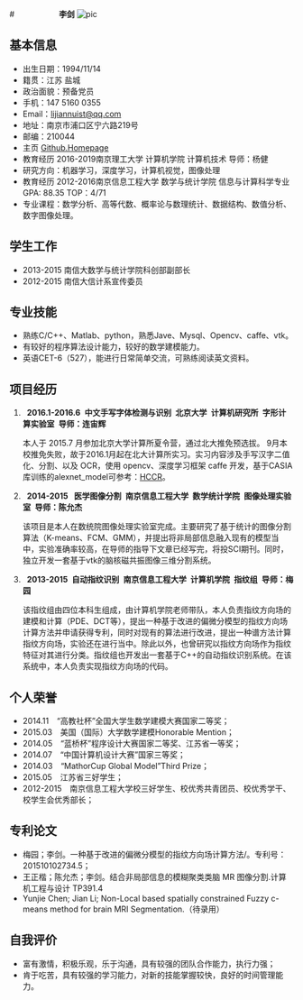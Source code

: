 #`           `**李剑** 
![pic](http://thumbnail0.baidupcs.com/thumbnail/6c288abd64602843cb5c7874a6334aab?fid=1277853296-250528-1093551316467699&time=1463817600&rt=sh&sign=FDTAER-DCb740ccc5511e5e8fedcff06b081203-vGXymCoMhUe2X5Nt4%2B0Lzz9Ao8o%3D&expires=8h&chkv=0&chkbd=0&chkpc=&dp-logid=3285679458130157041&dp-callid=0&size=c710_u400&quality=100)

## 基本信息                
* 出生日期：1994/11/14                  
* 籍贯：江苏 盐城                
* 政治面貌：预备党员     
* 手机：147 5160 0355
* Email：lijiannuist@qq.com 
* 地址：南京市浦口区宁六路219号 
* 邮编：210044
* 主页  [Github.Homepage](https://github.com/lijiannuist)
* 教育经历 2016-2019南京理工大学  计算机学院 计算机技术 导师：杨健 
* 研究方向：机器学习，深度学习，计算机视觉，图像处理
* 教育经历 2012-2016南京信息工程大学  数学与统计学院  信息与计算科学专业 GPA: 88.35 TOP：4/71    
* 专业课程：数学分析、高等代数、概率论与数理统计、数据结构、数值分析、数字图像处理。

## 学生工作
* 	2013-2015 南信大数学与统计学院科创部副部长 
* 	2012-2015 南信大信计系宣传委员

## 专业技能
* 	熟练C/C++、Matlab、python，熟悉Jave、Mysql、Opencv、caffe、vtk。
* 	有较好的程序算法设计能力，较好的数学建模能力。
* 	英语CET-6（527），能进行日常简单交流，可熟练阅读英文资料。

##  项目经历

1. 	**` `2016.1-2016.6` `中文手写字体检测与识别` `北京大学` `计算机研究所` `字形计算实验室` `导师：连宙辉**

     本人于 2015.7 月参加北京大学计算所夏令营，通过北大推免预选拔。 9月本校推免失败，故于2016.1月起在北大计算所实习。实习内容涉及手写汉字二值化、分割、以及 OCR，使用 opencv、深度学习框架 caffe 开发，基于CASIA库训练的alexnet_model可参考：[HCCR](http://pan.baidu.com/s/1qYCbfqs)。

2. 	**` `2014-2015` ` 医学图像分割` `南京信息工程大学` `数学统计学院` `图像处理实验室` `导师：陈允杰**

     该项目是本人在数统院图像处理实验室完成。主要研究了基于统计的图像分割算法（K-means、FCM、GMM），并提出将非局部信息融入现有的模型当中，实验准确率较高，在导师的指导下文章已经写完，将投SCI期刊。同时，独立开发一套基于vtk的脑核磁共振图像三维分割系统。

3. 	**` `2013-2015` `自动指纹识别` `南京信息工程大学` `计算机学院` `指纹组` `导师：梅园**

     该指纹组由四位本科生组成，由计算机学院老师带队，本人负责指纹方向场的建模和计算（PDE、DCT等），提出一种基于改进的偏微分模型的指纹方向场计算方法并申请获得专利，同时对现有的算法进行改进，提出一种谱方法计算指纹方向场，实验还在进行当中。除此以外，也曾研究以指纹方向场作为指纹特征对其进行分类。指纹组也开发出一套基于C++的自动指纹识别系统。在该系统中，本人负责实现指纹方向场的代码。

## 个人荣誉
* 	2014.11`  `“高教社杯”全国大学生数学建模大赛国家二等奖；
* 	2015.03`  `美国（国际）大学数学建模Honorable Mention；
* 	2014.05`  `“蓝桥杯”程序设计大赛国家二等奖、江苏省一等奖；
* 	2014.07`  `“中国计算机设计大赛”国家三等奖；
* 	2014.03`  `“MathorCup Global Model”Third Prize；
* 	2015.05`  `江苏省三好学生；
* 	2012-2015`  `南京信息工程大学校三好学生、校优秀共青团员、校优秀学干、校学生会优秀部长；

## 专利论文
* 	梅园；李剑。一种基于改进的偏微分模型的指纹方向场计算方法/。专利号：201510102734.5；
* 	王正楷；陈允杰；李剑。结合非局部信息的模糊聚类类脑 MR 图像分割.计算机工程与设计 TP391.4
* 	Yunjie Chen; Jian Li; Non-Local based spatially constrained Fuzzy c-means method for brain MRI Segmentation.（待录用）

## 自我评价
* 	富有激情，积极乐观，乐于沟通，具有较强的团队合作能力，执行力强；
* 	肯于吃苦，具有较强的学习能力，对新的技能掌握较快，良好的时间管理能力。
